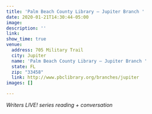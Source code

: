 ```yaml
---
title: 'Palm Beach County Library – Jupiter Branch '
date: 2020-01-21T14:30:44-05:00
image: 
description: ''
link: 
show_time: true
venue:
  address: 705 Military Trail
  city: Jupiter
  name: 'Palm Beach County Library – Jupiter Branch '
  state: FL
  zip: "33458"
  link: http://www.pbclibrary.org/branches/jupiter
images: []

---
```

_Writers LIVE! series reading + conversation_